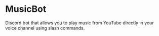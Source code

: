 # MusicBot
Discord bot that allows you to play music from YouTube directly in your voice channel using slash commands.
